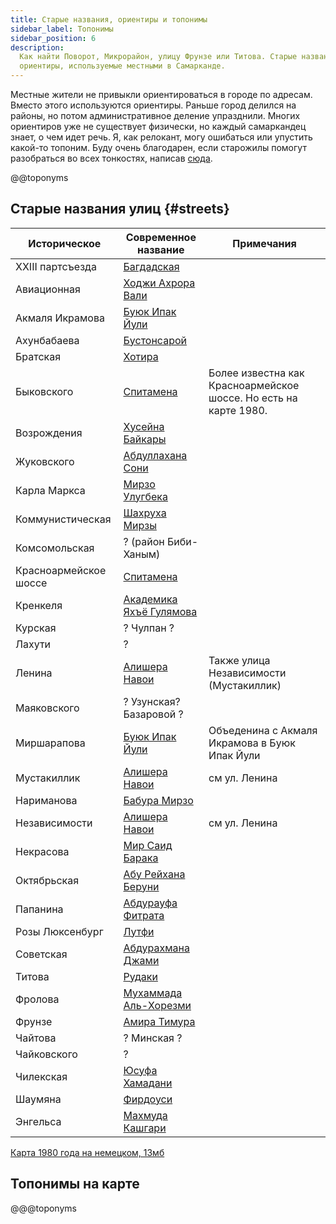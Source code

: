 ```yaml
---
title: Старые названия, ориентиры и топонимы
sidebar_label: Топонимы
sidebar_position: 6
description:
  Как найти Поворот, Микрорайон, улицу Фрунзе или Титова. Старые названия улиц и
  ориентиры, используемые местными в Самарканде.
---
```


Местные жители не привыкли ориентироваться в городе по адресам. Вместо этого
используются ориентиры. Раньше город делился на районы, но потом
административное деление упразднили. Многих ориентиров уже не существует
физически, но каждый самаркандец знает, о чем идет речь. Я, как релокант, могу
ошибаться или упустить какой-то топоним. Буду очень благодарен, если старожилы
помогут разобраться во всех тонкостях, написав
[сюда](https://t.me/+siNb3mlgRS1hMDYy).

@@toponyms

## Старые названия улиц {#streets}

| Историческое          | Современное название                                                              | Примечания                                                       |
| --------------------- | --------------------------------------------------------------------------------- | ---------------------------------------------------------------- |
| XXIII партсъезда      | [Багдадская](https://yandex.uz/maps/10334/samarkand/geo/1522495298/)              |                                                                  |
| Авиационная           | [Ходжи Ахрора Вали](https://yandex.uz/maps/10334/samarkand/geo/1522495034/)       |                                                                  |
| Акмаля Икрамова       | [Буюк Ипак Йули](https://yandex.uz/maps/10334/samarkand/geo/1522494980/)          |                                                                  |
| Ахунбабаева           | [Бустонсарой](https://yandex.uz/maps/10334/samarkand/geo/1522494144/)             |                                                                  |
| Братская              | [Хотира](https://yandex.uz/maps/10334/samarkand/geo/3611935664/)                  |                                                                  |
| Быковского            | [Спитамена](https://yandex.uz/maps/10334/samarkand/geo/1522495282/)               | Более известна как Красноармейское шоссе. Но есть на карте 1980. |
| Возрождения           | [Хусейна Байкары](https://yandex.uz/maps/10334/samarkand/geo/1522495054/)         |                                                                  |
| Жуковского            | [Абдуллахана Сони](https://yandex.uz/maps/10334/samarkand/geo/1522495148/)        |                                                                  |
| Карла Маркса          | [Мирзо Улугбека](https://yandex.uz/maps/10334/samarkand/geo/1522494146/)          |                                                                  |
| Коммунистическая      | [Шахруха Мирзы](https://yandex.uz/maps/10334/samarkand/geo/1522495048/)           |                                                                  |
| Комсомольская         | ? (район Биби-Ханым)                                                              |                                                                  |
| Красноармейское шоссе | [Спитамена](https://yandex.uz/maps/10334/samarkand/geo/1522495282/)               |                                                                  |
| Кренкеля              | [Академика Яхъё Гулямова](https://yandex.uz/maps/10334/samarkand/geo/1522495100/) |                                                                  |
| Курская               | ? Чулпан ?                                                                        |                                                                  |
| Лахути                | ?                                                                                 |                                                                  |
| Ленина                | [Алишера Навои](https://yandex.uz/maps/10334/samarkand/geo/1522495050/)           | Также улица Независимости (Мустакиллик)                          |
| Маяковского           | ? Узунская? Базаровой ?                                                           |                                                                  |
| Миршарапова           | [Буюк Ипак Йули](https://yandex.uz/maps/10334/samarkand/geo/1522494980/)          | Объеденина с Акмаля Икрамова в Буюк Ипак Йули                    |
| Мустакиллик           | [Алишера Навои](https://yandex.uz/maps/10334/samarkand/geo/1522495050/)           | см ул. Ленина                                                    |
| Нариманова            | [Бабура Мирзо](https://yandex.uz/maps/10334/samarkand/geo/1522495082/)            |                                                                  |
| Независимости         | [Алишера Навои](https://yandex.uz/maps/10334/samarkand/geo/1522495050/)           | см ул. Ленина                                                    |
| Некрасова             | [Мир Саид Барака](https://yandex.uz/maps/10334/samarkand/geo/1522495066/)         |                                                                  |
| Октябрьская           | [Абу Рейхана Беруни](https://yandex.uz/maps/10334/samarkand/geo/1522495122/)      |                                                                  |
| Папанина              | [Абдурауфа Фитрата](https://yandex.uz/maps/10334/samarkand/geo/1522495140/)       |                                                                  |
| Розы Люксенбург       | [Лутфи](https://yandex.uz/maps/10334/samarkand/geo/1522495076/)                   |                                                                  |
| Советская             | [Абдурахмана Джами](https://yandex.uz/maps/10334/samarkand/geo/1522495058/)       |                                                                  |
| Титова                | [Рудаки](https://yandex.uz/maps/10334/samarkand/geo/1522494288/)                  |                                                                  |
| Фролова               | [Мухаммада Аль-Хорезми](https://yandex.uz/maps/10334/samarkand/geo/1522495300/)   |                                                                  |
| Фрунзе                | [Амира Тимура](https://yandex.uz/maps/10334/samarkand/geo/1522494978/)            |                                                                  |
| Чайтова               | ? Минская ?                                                                       |                                                                  |
| Чайковского           | ?                                                                                 |                                                                  |
| Чилекская             | [Юсуфа Хамадани](https://yandex.uz/maps/10334/samarkand/geo/1522495266/)          |                                                                  |
| Шаумяна               | [Фирдоуси](https://yandex.uz/maps/10334/samarkand/geo/1522495078/)                |                                                                  |
| Энгельса              | [Махмуда Кашгари](https://yandex.uz/maps/10334/samarkand/geo/1522495052/)         |                                                                  |

[Карта 1980 года на немецком, 13мб](img/samarkand-1980.jpg)

## Топонимы на карте

@@@toponyms
